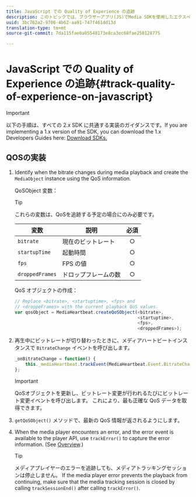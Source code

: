 ```yaml
---
title: JavaScript での Quality of Experience の追跡
description: このトピックでは、ブラウザーアプリ(JS)でMedia SDKを使用したエクスペリエンスの質(QoE、QoS)トラッキングの実装について説明します。
uuid: 3bc762a2-9706-4b62-aa91-747f461dd13d
translation-type: tm+mt
source-git-commit: 7da115fae0a05548173e8ca3ec68fae250128775

---
```



# JavaScript での Quality of Experience の追跡{#track-quality-of-experience-on-javascript}

>[!IMPORTANT]
>
>以下の手順は、すべての 2.x SDK に共通する実装のガイダンスです。If you are implementing a 1.x version of the SDK, you can download the 1.x Developers Guides here: [Download SDKs.](/help/sdk-implement/download-sdks.md)

## QOSの実装

1. Identify when the bitrate changes during media playback and create the `MediaObject` instance using the QoS information.

   QoSObject 変数：

   >[!TIP]
   >
   >これらの変数は、QoSを追跡する予定の場合にのみ必要です。

   | 変数 | 説明 | 必須 |
   | --- | --- | :---: |
   | `bitrate` | 現在のビットレート | ○ |
   | `startupTime` | 起動時間 | ○ |
   | `fps` | FPS の値 | ○ |
   | `droppedFrames` | ドロップフレームの数 | ○ |

   QoS オブジェクトの作成：

   ```js
   // Replace <bitrate>, <startuptime>, <fps> and  
   // <droppeFrames> with the current playback QoS values.  
   var qosObject = MediaHeartbeat.createQoSObject(<bitrate>,  
                                                  <startuptime>,  
                                                  <fps>,  
                                                  <droppedFrames>); 
   ```

1. 再生中にビットレートが切り替わったときに、メディアハートビートインスタンスで `BitrateChange` イベントを呼び出します。

   ```js
   _onBitrateChange = function() { 
       this._mediaHeartbeat.trackEvent(MediaHeartbeat.Event.BitrateChange, qosObject); 
   };
   ```

   >[!IMPORTANT]
   >
   >QoSオブジェクトを更新し、ビットレート変更が行われるたびにビットレート変更イベントを呼び出します。 これにより、最も正確な QoS データを取得できます。

1. `getQoSObject()` メソッドで、最新の QoS 情報が返されるようにします。
1. When the media player encounters an error, and the error event is available to the player API, use `trackError()` to capture the error information. (See [Overview](/help/sdk-implement/track-errors/track-errors-overview.md).)

   >[!TIP]
   >
   >メディアプレイヤーのエラーを追跡しても、メディアトラッキングセッションは停止しません。 If the media player error prevents the playback from continuing, make sure that the media tracking session is closed by calling `trackSessionEnd()` after calling `trackError()`.


